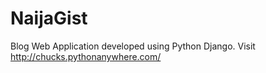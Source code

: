 # NaijaGist
Blog Web Application developed using Python Django.
Visit http://chucks.pythonanywhere.com/
